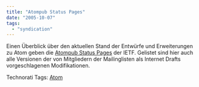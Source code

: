```yaml
---
title: "Atompub Status Pages"
date: "2005-10-07"
tags: 
  - "syndication"
---
```


Einen Überblick über den aktuellen Stand der Entwürfe und Erweiterungen zu Atom geben die [Atompub Status Pages](http://www1.tools.ietf.org/wg/atompub/) der IETF. Gelistet sind hier auch alle Versionen der von Mitgliedern der Mailinglisten als Internet Drafts vorgeschlagenen Modifikationen.

Technorati Tags: [Atom](http://www.technorati.com/tag/Atom)
